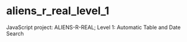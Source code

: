 # aliens_r_real_level_1
JavaScript project: ALIENS-R-REAL; Level 1: Automatic Table and Date Search
